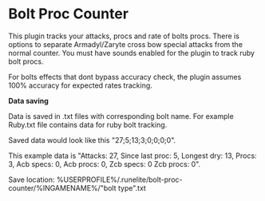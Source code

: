 # Bolt Proc Counter

This plugin tracks your attacks, procs and rate of bolts procs.
There is options to separate Armadyl/Zaryte cross bow special attacks from the normal counter.
You must have sounds enabled for the plugin to track ruby bolt procs.

For bolts effects that dont bypass accuracy check, the plugin assumes 100% accuracy for expected rates tracking.

**Data saving**

Data is saved in .txt files with corresponding bolt name. For example Ruby.txt file contains data for ruby bolt tracking.

Saved data would look like this "27;5;13;3;0;0;0;0". 

This example data is "Attacks: 27, Since last proc: 5, Longest dry: 13, Procs: 3, Acb specs: 0, Acb procs: 0, Zcb specs: 0 Zcb procs: 0".

Save location: %USERPROFILE%/.runelite/bolt-proc-counter/%INGAMENAME%/"bolt type".txt



